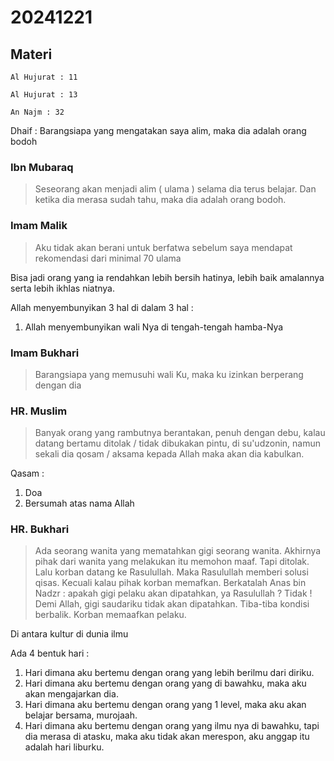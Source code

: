 # 20241221

## Materi
`Al Hujurat : 11`

`Al Hujurat : 13`

`An Najm : 32`

Dhaif : Barangsiapa yang mengatakan saya alim, maka dia adalah orang bodoh

### Ibn Mubaraq
> Seseorang akan menjadi alim ( ulama ) selama dia terus belajar. Dan ketika dia merasa sudah tahu, maka dia adalah orang bodoh.

### Imam Malik
> Aku tidak akan berani untuk berfatwa sebelum saya mendapat rekomendasi dari minimal 70 ulama

Bisa jadi orang yang ia rendahkan lebih bersih hatinya, lebih baik amalannya serta lebih ikhlas niatnya.

Allah menyembunyikan 3 hal di dalam 3 hal :
1. Allah menyembunyikan wali Nya di tengah-tengah hamba-Nya


### Imam Bukhari
> Barangsiapa yang memusuhi wali Ku, maka ku izinkan berperang dengan dia

### HR. Muslim
> Banyak orang yang rambutnya berantakan, penuh dengan debu, kalau datang bertamu ditolak / tidak dibukakan pintu, di su'udzonin, namun sekali dia qosam / aksama kepada Allah maka akan dia kabulkan.

Qasam :
1. Doa
2. Bersumah atas nama Allah

### HR. Bukhari
> Ada seorang wanita yang mematahkan gigi seorang wanita. Akhirnya pihak dari wanita yang melakukan itu memohon maaf. Tapi ditolak. Lalu korban datang ke Rasulullah. Maka Rasulullah memberi solusi qisas. Kecuali kalau pihak korban memafkan. Berkatalah Anas bin Nadzr : apakah gigi pelaku akan dipatahkan, ya Rasulullah ? Tidak ! Demi Allah, gigi saudariku tidak akan dipatahkan.
> Tiba-tiba kondisi berbalik. Korban memaafkan pelaku.

Di antara kultur di dunia ilmu 

Ada 4 bentuk hari :
1. Hari dimana aku bertemu dengan orang yang lebih berilmu dari diriku.
2. Hari dimana aku bertemu dengan orang yang di bawahku, maka aku akan mengajarkan dia.
3. Hari dimana aku bertemu dengan orang yang 1 level, maka aku akan belajar bersama, murojaah.
4. Hari dimana aku bertemu dengan orang yang ilmu nya di bawahku, tapi dia merasa di atasku, maka aku tidak akan merespon, aku anggap itu adalah hari liburku.

